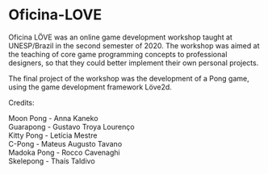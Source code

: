 # Oficina-LOVE
Oficina LÖVE was an online game development workshop taught at UNESP/Brazil in the second semester of 2020. The workshop was aimed at the teaching of core game programming concepts to professional designers, so that they could better implement their own personal projects.

The final project of the workshop was the development of a Pong game, using the game development framework Löve2d.

Credits:

Moon Pong - Anna Kaneko  
Guarapong - Gustavo Troya Lourenço  
Kitty Pong - Letícia Mestre  
C-Pong - Mateus Augusto Tavano  
Madoka Pong - Rocco Cavenaghi  
Skelepong - Thaís Taldivo
